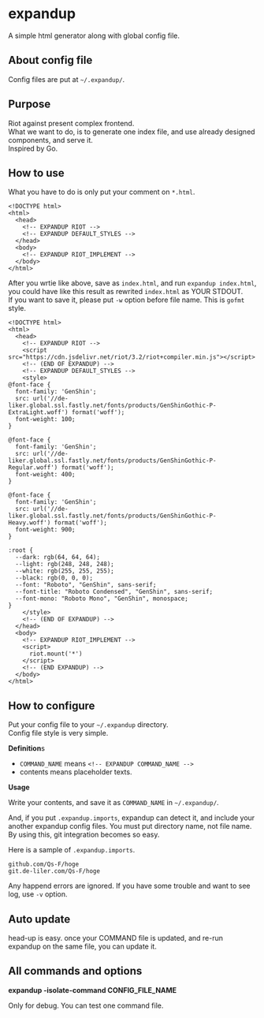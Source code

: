 # expandup

A simple html generator along with global config file.

## About config file

Config files are put at `~/.expandup/`.

## Purpose

Riot against present complex frontend.  
What we want to do, is to generate one index file, and use already designed components, and serve it.  
Inspired by Go.

## How to use

What you have to do is only put your comment on `*.html`.

```
<!DOCTYPE html>
<html>
  <head>
    <!-- EXPANDUP RIOT -->
    <!-- EXPANDUP DEFAULT_STYLES -->
  </head>
  <body>
    <!-- EXPANDUP RIOT_IMPLEMENT -->
  </body>
</html>
```

After you wrtie like above, save as `index.html`, and run `expandup index.html`, you could have like this result as rewrited `index.html` as YOUR STDOUT.  
If you want to save it, please put `-w` option before file name. This is `gofmt` style.

```
<!DOCTYPE html>
<html>
  <head>
    <!-- EXPANDUP RIOT -->
    <script src="https://cdn.jsdelivr.net/riot/3.2/riot+compiler.min.js"></script>
    <!-- (END OF EXPANDUP) -->
    <!-- EXPANDUP DEFAULT_STYLES -->
    <style>
@font-face {
  font-family: 'GenShin';
  src: url('//de-liker.global.ssl.fastly.net/fonts/products/GenShinGothic-P-ExtraLight.woff') format('woff');
  font-weight: 100;
}

@font-face {
  font-family: 'GenShin';
  src: url('//de-liker.global.ssl.fastly.net/fonts/products/GenShinGothic-P-Regular.woff') format('woff');
  font-weight: 400;
}

@font-face {
  font-family: 'GenShin';
  src: url('//de-liker.global.ssl.fastly.net/fonts/products/GenShinGothic-P-Heavy.woff') format('woff');
  font-weight: 900;
}

:root {
  --dark: rgb(64, 64, 64);
  --light: rgb(248, 248, 248);
  --white: rgb(255, 255, 255);
  --black: rgb(0, 0, 0);
  --font: "Roboto", "GenShin", sans-serif;
  --font-title: "Roboto Condensed", "GenShin", sans-serif;
  --font-mono: "Roboto Mono", "GenShin", monospace;
}
    </style>
    <!-- (END OF EXPANDUP) -->
  </head>
  <body>
    <!-- EXPANDUP RIOT_IMPLEMENT -->
    <script>
      riot.mount('*')
    </script>
    <!-- (END EXPANDUP) -->
  </body>
</html>
```

## How to configure

Put your config file to your `~/.expandup` directory.  
Config file style is very simple.

**Definition**s

- `COMMAND_NAME` means `<!-- EXPANDUP COMMAND_NAME -->`
- contents means placeholder texts.

**Usage**

Write your contents, and save it as `COMMAND_NAME` in `~/.expandup/`.

And, if you put `.expandup.imports`, expandup can detect it, and include your another expandup config files. You must put directory name, not file name.  
By using this, git integration becomes so easy.

Here is a sample of `.expandup.imports`.

```
github.com/Qs-F/hoge
git.de-liler.com/Qs-F/hoge
```

Any happend errors are ignored. If you have some trouble and want to see log, use `-v` option.

## Auto update

head-up is easy. once your COMMAND file is updated, and re-run expandup on the same file, you can update it.

## All commands and options

**expandup -isolate-command CONFIG_FILE_NAME**

Only for debug. You can test one command file.

